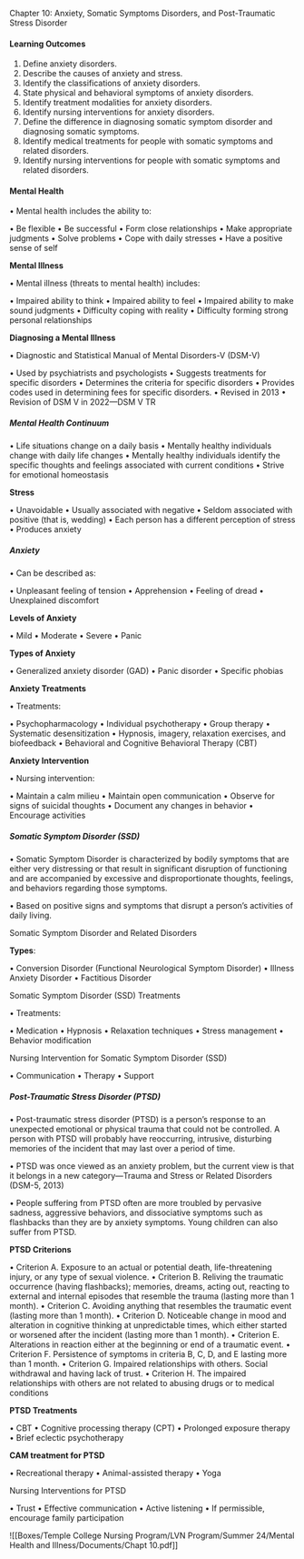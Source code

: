 Chapter 10: Anxiety, Somatic Symptoms Disorders, and Post-Traumatic Stress Disorder

#### **Learning Outcomes**

1. Define anxiety disorders.
2. Describe the causes of anxiety and stress.
3. Identify the classifications of anxiety disorders.
4. State physical and behavioral symptoms of anxiety disorders.
5. Identify treatment modalities for anxiety disorders.
6. Identify nursing interventions for anxiety disorders.
7. Define the difference in diagnosing somatic symptom disorder and diagnosing somatic symptoms.
8. Identify medical treatments for people with somatic symptoms and related disorders.
9. Identify nursing interventions for people with somatic symptoms and related disorders.

#### **Mental Health**

• Mental health includes the ability to:

• Be flexible
• Be successful
• Form close relationships
• Make appropriate judgments
• Solve problems
• Cope with daily stresses
• Have a positive sense of self

**Mental Illness**

• Mental illness (threats to mental health) includes:

• Impaired ability to think
• Impaired ability to feel
• Impaired ability to make sound judgments
• Difficulty coping with reality
• Difficulty forming strong personal relationships

**Diagnosing a Mental Illness**

• Diagnostic and Statistical Manual of Mental Disorders-V (DSM-V)

• Used by psychiatrists and psychologists
• Suggests treatments for specific disorders
• Determines the criteria for specific disorders
• Provides codes used in determining fees for specific disorders.
• Revised in 2013
• Revision of DSM V in 2022—DSM V TR

##### **Mental Health Continuum**

• Life situations change on a daily basis
• Mentally healthy individuals change with daily life changes
• Mentally healthy individuals identify the specific thoughts and feelings associated with current conditions
• Strive for emotional homeostasis

**Stress**

• Unavoidable
• Usually associated with negative
• Seldom associated with positive (that is, wedding)
• Each person has a different perception of stress
• Produces anxiety

##### **Anxiety**

• Can be described as:

• Unpleasant feeling of tension
• Apprehension
• Feeling of dread
• Unexplained discomfort

**Levels of Anxiety**

• Mild
• Moderate
• Severe
• Panic

**Types of Anxiety**

• Generalized anxiety disorder (GAD)
• Panic disorder
• Specific phobias

**Anxiety Treatments**

• Treatments:

• Psychopharmacology
• Individual psychotherapy
• Group therapy
• Systematic desensitization
• Hypnosis, imagery, relaxation exercises, and biofeedback
• Behavioral and Cognitive Behavioral Therapy (CBT)

**Anxiety Intervention**

• Nursing intervention:

• Maintain a calm milieu
• Maintain open communication
• Observe for signs of suicidal thoughts
• Document any changes in behavior
• Encourage activities

##### **Somatic Symptom Disorder (SSD)**

• Somatic Symptom Disorder is characterized by bodily symptoms that are either very distressing or that result in significant disruption of functioning and are accompanied by excessive and disproportionate thoughts, feelings, and behaviors regarding those symptoms.

• Based on positive signs and symptoms that disrupt a person’s activities of daily living.

Somatic Symptom Disorder and Related Disorders

**Types**:

• Conversion Disorder (Functional Neurological Symptom Disorder)
• Illness Anxiety Disorder
• Factitious Disorder

Somatic Symptom Disorder (SSD) Treatments

• Treatments:

• Medication
• Hypnosis
• Relaxation techniques
• Stress management
• Behavior modification

Nursing Intervention for Somatic Symptom Disorder (SSD)

• Communication
• Therapy
• Support

##### **Post-Traumatic Stress Disorder (PTSD)**

• Post-traumatic stress disorder (PTSD) is a person’s response to an unexpected emotional or physical trauma that could not be controlled. A person with PTSD will probably have reoccurring, intrusive, disturbing memories of the incident that may last over a period of time.

• PTSD was once viewed as an anxiety problem, but the current view is that it belongs in a new category—Trauma and Stress or Related Disorders (DSM-5, 2013)

• People suffering from PTSD often are more troubled by pervasive sadness, aggressive behaviors, and dissociative symptoms such as flashbacks than they are by anxiety symptoms. Young children can also suffer from PTSD.

**PTSD Criterions**

• Criterion A. Exposure to an actual or potential death, life-threatening injury, or any type of sexual violence.
• Criterion B. Reliving the traumatic occurrence (having flashbacks); memories, dreams, acting out, reacting to external and internal episodes that resemble the trauma (lasting more than 1 month).
• Criterion C. Avoiding anything that resembles the traumatic event (lasting more than 1 month).
• Criterion D. Noticeable change in mood and alteration in cognitive thinking at unpredictable times, which either started or worsened after the incident (lasting more than 1 month).
• Criterion E. Alterations in reaction either at the beginning or end of a traumatic event.
• Criterion F. Persistence of symptoms in criteria B, C, D, and E lasting more than 1 month.
• Criterion G. Impaired relationships with others. Social withdrawal and having lack of trust.
• Criterion H. The impaired relationships with others are not related to abusing drugs or to medical conditions

**PTSD Treatments**

• CBT
• Cognitive processing therapy (CPT)
• Prolonged exposure therapy
• Brief eclectic psychotherapy

**CAM treatment for PTSD**

• Recreational therapy
• Animal-assisted therapy
• Yoga

Nursing Interventions for PTSD

• Trust
• Effective communication
• Active listening
• If permissible, encourage family participation

![[Boxes/Temple College Nursing Program/LVN Program/Summer 24/Mental Health and Illness/Documents/Chapt 10.pdf]]